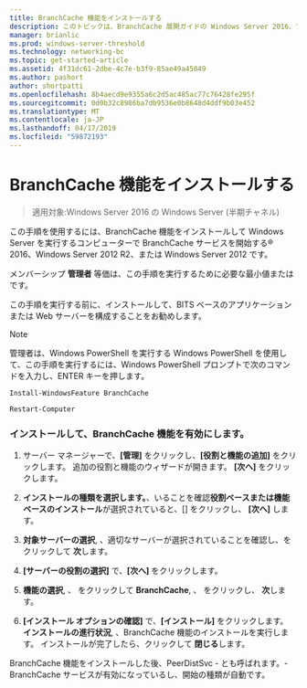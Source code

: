 ```yaml
---
title: BranchCache 機能をインストールする
description: このトピックは、BranchCache 展開ガイドの Windows Server 2016、ブランチ オフィスに WAN 帯域幅使用量を最適化するために分散され、ホスト型キャッシュ モードで BranchCache を展開する方法を示しますの一部
manager: brianlic
ms.prod: windows-server-threshold
ms.technology: networking-bc
ms.topic: get-started-article
ms.assetid: 4f31dc61-2dbe-4c7e-b3f9-85ae49a45049
ms.author: pashort
author: shortpatti
ms.openlocfilehash: 8b4aecd9e9355a6c2d5ac485ac77c76428fe295f
ms.sourcegitcommit: 0d0b32c8986ba7db9536e0b8648d4ddf9b03e452
ms.translationtype: MT
ms.contentlocale: ja-JP
ms.lasthandoff: 04/17/2019
ms.locfileid: "59872193"
---
```

# <a name="install-the-branchcache-feature"></a>BranchCache 機能をインストールする

>適用対象:Windows Server 2016 の Windows Server (半期チャネル)

この手順を使用するには、BranchCache 機能をインストールして Windows Server を実行するコンピューターで BranchCache サービスを開始する&reg; 2016、Windows Server 2012 R2、または Windows Server 2012 です。  
  
メンバーシップ **管理者** 等価は、この手順を実行するために必要な最小値またはです。  
  
この手順を実行する前に、インストールして、BITS ベースのアプリケーションまたは Web サーバーを構成することをお勧めします。  
  
> [!NOTE]  
> 管理者は、Windows PowerShell を実行する Windows PowerShell を使用して、この手順を実行するには、Windows PowerShell プロンプトで次のコマンドを入力し、ENTER キーを押します。  
>   
> `Install-WindowsFeature BranchCache`  
>   
> `Restart-Computer`  
  
### <a name="to-install-and-enable-the-branchcache-feature"></a>インストールして、BranchCache 機能を有効にします。  
  
1.  サーバー マネージャーで、**[管理]** をクリックし、**[役割と機能の追加]** をクリックします。 追加の役割と機能のウィザードが開きます。 **[次へ]** をクリックします。  
  
2.  **インストールの種類を選択します。**、いることを確認**役割ベースまたは機能ベースのインストール**が選択されていると、[] をクリックし、 **[次へ]** します。  
  
3.  **対象サーバーの選択**, 、適切なサーバーが選択されていることを確認し、をクリックして **次**します。  
  
4.  **[サーバーの役割の選択]** で、**[次へ]** をクリックします。  
  
5.  **機能の選択**, 、 をクリックして **BranchCache**, 、 をクリックし、 **次**します。  
  
6.  **[インストール オプションの確認]** で、**[インストール]** をクリックします。 **インストールの進行状況**, 、BranchCache 機能のインストールを実行します。 インストールが完了したら、クリックして **閉じる**します。  
  
BranchCache 機能をインストールした後、PeerDistSvc - とも呼ばれます。-BranchCache サービスが有効になっているし、開始の種類が自動です。  
  


